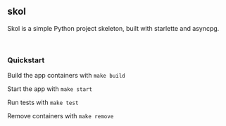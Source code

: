 skol
---

Skol is a simple Python project skeleton, built with starlette and asyncpg.

<br />

### Quickstart

Build the app containers with `make build`

Start the app with `make start`

Run tests with `make test`

Remove containers with `make remove`
